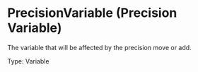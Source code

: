 # PrecisionVariable (Precision Variable)

The variable that will be affected by the precision move or add.

Type: Variable

